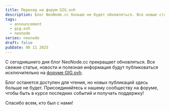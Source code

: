 ```yaml
---
title: Переход на форум GIG.ovh
description: Блог NeoNode.cc больше не будет обновляться. Все новые статьи и полезная информация теперь публикуются на форуме GIG.ovh.
tags:
  - announcement
  - gig.ovh
  - neonode
series: neonode
draft: false
pubDate: 08 11 2025
---
```


С сегодняшнего дня блог NeoNode.cc прекращает обновляться. Все свежие статьи, новости и полезная информация будут публиковаться исключительно на [форуме GIG.ovh](https://gig.ovh).

Блог останется доступен для чтения, но новых публикаций здесь больше не будет. Присоединяйтесь к нашему сообществу на форуме, чтобы быть в курсе последних событий и получать поддержку!

Спасибо всем, кто был с нами!
